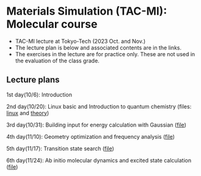 # Materials Simulation (TAC-MI): Molecular course
* TAC-MI lecture at Tokyo-Tech (2023 Oct. and Nov.)
* The lecture plan is below and associated contents are in the links.
* The exercises in the lecture are for practice only. These are not used in the evaluation of the class grade.

## Lecture plans
1st day(10/6): Introduction

2nd day(10/20): Linux basic and Introduction to quantum chemistry (files: [linux](./linux.md) and [theory](./theory.md))

3rd day(10/31): Building input for energy calculation with Gaussian ([file](./energy.md))

4th day(11/10): Geometry optimization and frequency analysis ([file](./optimization.md))

5th day(11/17): Transition state search ([file](./transition_state.md))

6th day(11/24): Ab initio molecular dynamics and excited state calculation ([file](./molecular_dynamics.md))

